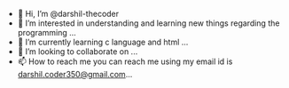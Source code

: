 - 👋 Hi, I’m @darshil-thecoder
- 👀 I’m interested in understanding and learning new things regarding the programming  ...
- 🌱 I’m currently learning c language and html  ...
- 💞️ I’m looking to collaborate on ...
- 📫 How to reach me you can reach me using my email id is darshil.coder350@gmail.com...

<!---
darshil-thecoder/darshil-thecoder is a ✨ special ✨ repository because its `README.md` (this file) appears on your GitHub profile.
You can click the Preview link to take a look at your changes.
--->
